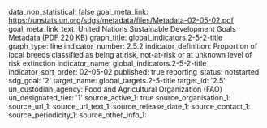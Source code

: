 data_non_statistical: false
goal_meta_link: https://unstats.un.org/sdgs/metadata/files/Metadata-02-05-02.pdf
goal_meta_link_text: United Nations Sustainable Development Goals Metadata (PDF 220
  KB)
graph_title: global_indicators.2-5-2-title
graph_type: line
indicator_number: 2.5.2
indicator_definition: Proportion of local breeds classified as being at risk, not-at-risk
  or at unknown level of risk extinction
indicator_name: global_indicators.2-5-2-title
indicator_sort_order: 02-05-02
published: true
reporting_status: notstarted
sdg_goal: '2'
target_name: global_targets.2-5-title
target_id: '2.5'
un_custodian_agency: Food and Agricultural Organization (FAO)
un_designated_tier: '1'
source_active_1: true
source_organisation_1: 
source_url_1: 
source_url_text_1: 
source_release_date_1: 
source_contact_1: 
source_periodicity_1: 
source_other_info_1: 